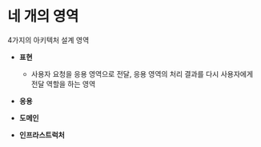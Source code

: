 # 네 개의 영역

4가지의 아키텍처 설계 영역

- **표현**
  - 사용자 요청을 응용 영역으로 전달, 응용 영역의 처리 결과를 다시 사용자에게 전달 역할을 하는 영역

- **응용**
- **도메인**
- **인프라스트럭처**